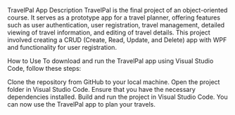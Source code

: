 TravelPal App
Description
TravelPal is the final project of an object-oriented course. It serves as a prototype app for a travel planner, offering features such as user authentication, user registration, travel management, detailed viewing of travel information, and editing of travel details. This project involved creating a CRUD (Create, Read, Update, and Delete) app with WPF and functionality for user registration.

How to Use
To download and run the TravelPal app using Visual Studio Code, follow these steps:

Clone the repository from GitHub to your local machine.
Open the project folder in Visual Studio Code.
Ensure that you have the necessary dependencies installed.
Build and run the project in Visual Studio Code.
You can now use the TravelPal app to plan your travels.
